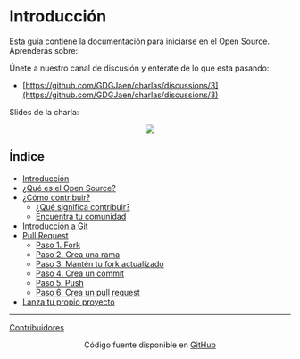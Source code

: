 # Introducción

Esta guía contiene la documentación para iniciarse en el Open Source. Aprenderás sobre:

Únete a nuestro canal de discusión y entérate de lo que esta pasando:

* [https://github.com/GDGJaen/charlas/discussions/3](https://github.com/GDGJaen/charlas/discussions/3)



Slides de la charla:

<div align="center">
  <a href="https://docs.google.com/presentation/d/1HKVkrG2lhEIsZ3bOelhFBckSnGQLryWdhaXoEgogOiA/edit?usp=sharing" >
   <img src="https://ik.imagekit.io/gdgjaen/charlas/open-source-2021/tr:w-0.2/google-slides_pz_27Jntk.png?updatedAt=1634908664552"/>
  </a>
</div>



## Índice

- [Introducción](/1-introduccion/introduccion.md)
- [¿Qué es el Open Source?](/2-que-es-el-open-source/que-es-el-open-source.md)
- [¿Cómo contribuir?](/3-como-contribuir/como-contribuir.md)
  - [¿Qué significa contribuir?](/3-como-contribuir/que-significa-contribuir.md)
  - [Encuentra tu comunidad](/3-como-contribuir/encuentra-tu-comunidad.md)
- [Introducción a Git](/4-introduccion-a-git/introduccion-a-git.md)
- [Pull Request](/5-pull-request/pull-request.md)
  - [Paso 1. Fork](/5-pull-request/paso-1-fork.md)
  - [Paso 2. Crea una rama](/5-pull-request/paso-2-crea-una-rama.md)
  - [Paso 3. Mantén tu fork actualizado](/5-pull-request/paso-3-manten-tu-fork-actualizado.md)
  - [Paso 4. Crea un commit](/5-pull-request/paso-4-crea-un-commit.md)
  - [Paso 5. Push](/5-pull-request/paso-5-push.md)
  - [Paso 6. Crea un pull request](/5-pull-request/paso-6-crea-un-pull-request.md)
- [Lanza tu propio proyecto](/6-lanza-tu-propio-proyecto/lanza-tu-propio-proyecto.md)

-----------

[Contribuidores](./contribuidores/contribuidores.md)



<div align="center" place-items="center">
  Código fuente disponible en
  <a href="https://github.com/GDGJaen/charlas"> 
    GitHub
  </a>
</div>
